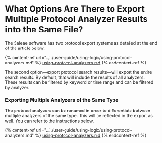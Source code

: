 # What Options Are There to Export Multiple Protocol Analyzer Results into the Same File?

The Saleae software has two protocol export systems as detailed at the end of the article below.&#x20;

{% content-ref url="../../user-guide/using-logic/using-protocol-analyzers.md" %}
[using-protocol-analyzers.md](../../user-guide/using-logic/using-protocol-analyzers.md)
{% endcontent-ref %}

The second option—export protocol search results—will export the entire search results. By default, that will include the results of all analyzers. These results can be filtered by keyword or time range and can be filtered by analyzer.

### Exporting Multiple Analyzers of the Same Type

The protocol analyzers can be renamed in order to differentiate between multiple analyzers of the same type. This will be reflected in the export as well. You can refer to the instructions below.

{% content-ref url="../../user-guide/using-logic/using-protocol-analyzers.md" %}
[using-protocol-analyzers.md](../../user-guide/using-logic/using-protocol-analyzers.md)
{% endcontent-ref %}



